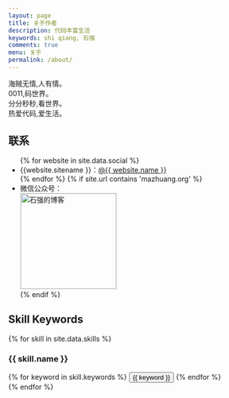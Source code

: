 ```yaml
---
layout: page
title: 关于作者
description: 代码丰富生活
keywords: shi qiang, 石强
comments: true
menu: 关于
permalink: /about/
---
```


海贼无情,人有情。  
0011,码世界。  
分分秒秒,看世界。  
热爱代码,爱生活。  

## 联系

<ul>
{% for website in site.data.social %}
<li>{{website.sitename }}：<a href="{{ website.url }}" target="_blank">@{{ website.name }}</a></li>
{% endfor %}
{% if site.url contains 'mazhuang.org' %}
<li>
微信公众号：<br />
<img style="height:192px;width:192px;border:1px solid lightgrey;" src="https://panlongshouhu.github.io/shiqiang/assets/images/qrcode.png" alt="石强的博客" />
</li>
{% endif %}
</ul>


## Skill Keywords

{% for skill in site.data.skills %}
### {{ skill.name }}
<div class="btn-inline">
{% for keyword in skill.keywords %}
<button class="btn btn-outline" type="button">{{ keyword }}</button>
{% endfor %}
</div>
{% endfor %}
